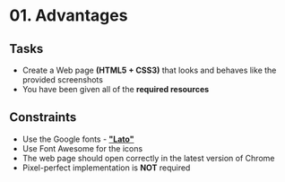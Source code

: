 # 01. Advantages 

## Tasks
* Create a Web page **(HTML5 + CSS3)** that looks and behaves like the provided screenshots
* You have been given all of the **required resources**

## Constraints
* Use the Google fonts - [**"Lato"**](https://fonts.google.com/specimen/Lato)
* Use Font Awesome for the icons
* The web page should open correctly in the latest version of Chrome
* Pixel-perfect implementation is **NOT** required
